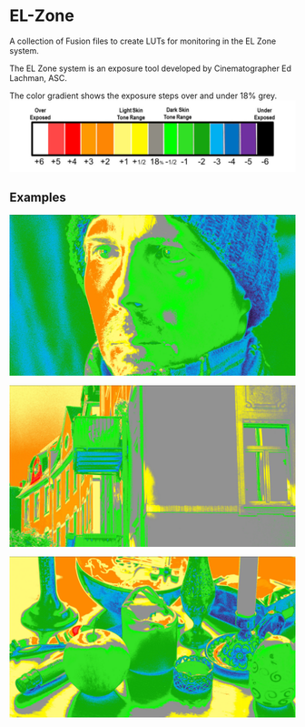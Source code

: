# EL-Zone
A collection of Fusion files to create LUTs for monitoring in the EL Zone system.

The EL Zone system is an exposure tool developed by Cinematographer Ed Lachman, ASC.

The color gradient shows the exposure steps over and under 18% grey.
![ELZoneScale](docs/images/EL_Zone_Scale.jpg)

## Examples
![ELZoneScale](docs/images/EL_Zone01.jpg)

![ELZoneScale](docs/images/EL_Zone02.jpg)

![ELZoneScale](docs/images/EL_Zone03.jpg)
